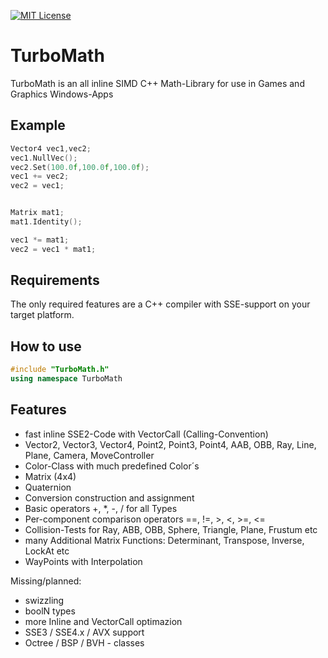 [![MIT License](https://img.shields.io/badge/license-MIT-blue.svg)](LICENSE)

# TurboMath
TurboMath is an all inline SIMD C++ Math-Library for use in Games and Graphics Windows-Apps


## Example


```cpp
Vector4 vec1,vec2;
vec1.NullVec();
vec2.Set(100.0f,100.0f,100.0f);
vec1 += vec2;
vec2 = vec1;


Matrix mat1;
mat1.Identity();

vec1 *= mat1;
vec2 = vec1 * mat1;

```



## Requirements

The only required features are a C++ compiler with SSE-support on your target platform. 

## How to use

```cpp
#include "TurboMath.h"
using namespace TurboMath
```

## Features

* fast inline SSE2-Code with VectorCall (Calling-Convention)
* Vector2, Vector3, Vector4, Point2, Point3, Point4, AAB, OBB, Ray, Line, Plane, Camera, MoveController
* Color-Class with much predefined Color´s
* Matrix (4x4)
* Quaternion
* Conversion construction and assignment
* Basic operators +, *, -, / for all Types
* Per-component comparison operators ==, !=, >, <, >=, <=
* Collision-Tests for Ray, ABB, OBB, Sphere, Triangle, Plane, Frustum etc
* many Additional Matrix Functions: Determinant, Transpose, Inverse, LockAt etc
* WayPoints with Interpolation

Missing/planned:

* swizzling 
* boolN types
* more Inline and VectorCall optimazion
* SSE3 / SSE4.x / AVX support
* Octree / BSP / BVH - classes